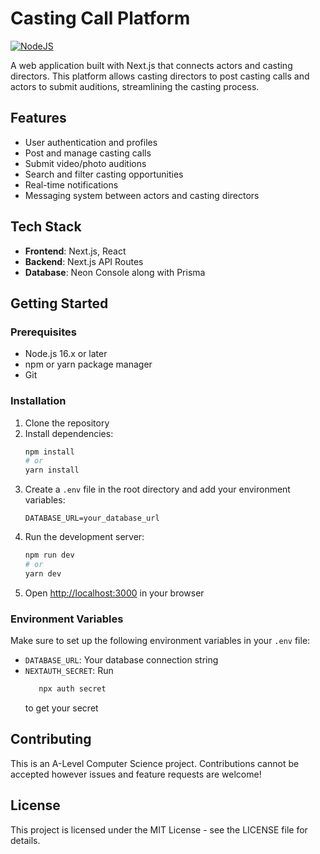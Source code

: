 <!-- README.md -->
<!-- Copyright (C) 2025 Charlie Ward GPL v3 -->
<!-- Full License @ https://github.com/Charlie-Ward/CastConnect/blob/main/LICENSE -->

# Casting Call Platform

[![NodeJS](https://github.com/Charlie-Ward/CastConnect/actions/workflows/webpack.yml/badge.svg)](https://github.com/Charlie-Ward/CastConnect/actions/workflows/webpack.yml)

A web application built with Next.js that connects actors and casting directors. This platform allows casting directors to post casting calls and actors to submit auditions, streamlining the casting process.

## Features

- User authentication and profiles
- Post and manage casting calls
- Submit video/photo auditions 
- Search and filter casting opportunities
- Real-time notifications
- Messaging system between actors and casting directors

## Tech Stack

- **Frontend**: Next.js, React
- **Backend**: Next.js API Routes
- **Database**: Neon Console along with Prisma
<!-- - **Authentication**: (Your auth solution) -->
<!-- - **Storage**: (Your storage solution for media files) -->

## Getting Started

### Prerequisites

- Node.js 16.x or later
- npm or yarn package manager
- Git

### Installation

1. Clone the repository
2. Install dependencies:
   ```bash
   npm install
   # or
   yarn install
   ```
3. Create a `.env` file in the root directory and add your environment variables:
   ```
   DATABASE_URL=your_database_url
   ```
4. Run the development server:
   ```bash
   npm run dev
   # or
   yarn dev
   ```
5. Open [http://localhost:3000](http://localhost:3000) in your browser

### Environment Variables

Make sure to set up the following environment variables in your `.env` file:

- `DATABASE_URL`: Your database connection string
- `NEXTAUTH_SECRET`: Run 
   ```bash
      npx auth secret 
   ```
   to get your secret

## Contributing

This is an A-Level Computer Science project. Contributions cannot be accepted however issues and feature requests are welcome!

## License

This project is licensed under the MIT License - see the LICENSE file for details.



